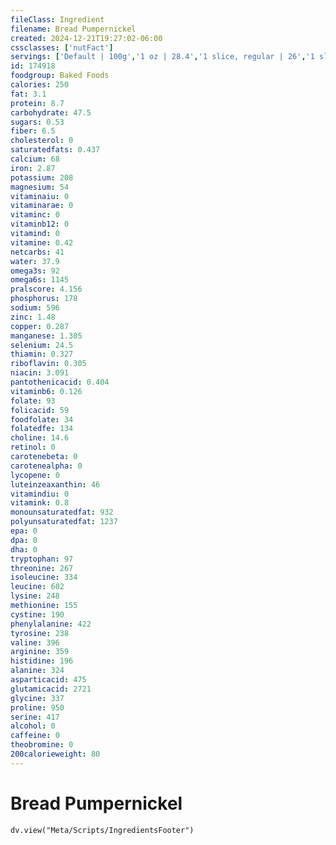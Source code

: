 ```yaml
---
fileClass: Ingredient
filename: Bread Pumpernickel
created: 2024-12-21T19:27:02-06:00
cssclasses: ['nutFact']
servings: ['Default | 100g','1 oz | 28.4','1 slice, regular | 26','1 slice, snack-size | 7','1 slice, thin | 20','1 slice (5 inch x 4 inch x 3/8 inch) | 32']
id: 174918
foodgroup: Baked Foods
calories: 250
fat: 3.1
protein: 8.7
carbohydrate: 47.5
sugars: 0.53
fiber: 6.5
cholesterol: 0
saturatedfats: 0.437
calcium: 68
iron: 2.87
potassium: 208
magnesium: 54
vitaminaiu: 0
vitaminarae: 0
vitaminc: 0
vitaminb12: 0
vitamind: 0
vitamine: 0.42
netcarbs: 41
water: 37.9
omega3s: 92
omega6s: 1145
pralscore: 4.156
phosphorus: 178
sodium: 596
zinc: 1.48
copper: 0.287
manganese: 1.305
selenium: 24.5
thiamin: 0.327
riboflavin: 0.305
niacin: 3.091
pantothenicacid: 0.404
vitaminb6: 0.126
folate: 93
folicacid: 59
foodfolate: 34
folatedfe: 134
choline: 14.6
retinol: 0
carotenebeta: 0
carotenealpha: 0
lycopene: 0
luteinzeaxanthin: 46
vitamindiu: 0
vitamink: 0.8
monounsaturatedfat: 932
polyunsaturatedfat: 1237
epa: 0
dpa: 0
dha: 0
tryptophan: 97
threonine: 267
isoleucine: 334
leucine: 602
lysine: 248
methionine: 155
cystine: 190
phenylalanine: 422
tyrosine: 238
valine: 396
arginine: 359
histidine: 196
alanine: 324
asparticacid: 475
glutamicacid: 2721
glycine: 337
proline: 950
serine: 417
alcohol: 0
caffeine: 0
theobromine: 0
200calorieweight: 80
---
```


# Bread Pumpernickel

```dataviewjs
dv.view("Meta/Scripts/IngredientsFooter")
```